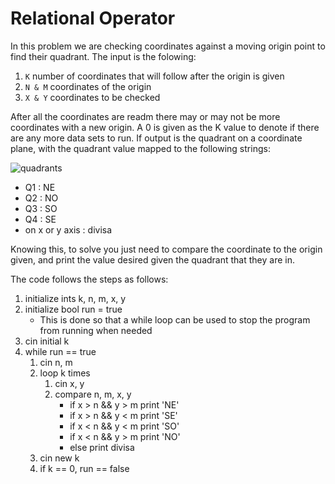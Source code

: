 # Relational Operator

In this problem we are checking coordinates against a moving origin point to find their quadrant. The input is the folowing:

1. `K` number of coordinates that will follow after the origin is given
2. `N & M` coordinates of the origin
3. `X & Y` coordinates to be checked

After all the coordinates are readm there may or may not be more coordinates with a new origin. A 0 is given as the K value to denote if there are any more data sets to run. If output is the quadrant on a coordinate plane, with the quadrant value mapped to the following strings:

![quadrants](https://schooltutoring.com/wp-content/uploads/sites/2/CP3.png?w=640)

- Q1 : NE
- Q2 : NO
- Q3 : SO
- Q4 : SE
- on x or y axis : divisa

Knowing this, to solve you just need to compare the coordinate to the origin given, and print the value desired given the quadrant that they are in.

The code follows the steps as follows:

1. initialize ints k, n, m, x, y
2. initialize bool run = true
   - This is done so that a while loop can be used to stop the program from running when needed
3. cin initial k
4. while run == true
   1. cin n, m
   2. loop k times
      1. cin x, y
      2. compare n, m, x, y
         - if x > n && y > m print 'NE'
         - if x > n && y < m print 'SE'
         - if x < n && y < m print 'SO'
         - if x < n && y > m print 'NO'
         - else print divisa
   3. cin new k
   4. if k == 0, run == false
